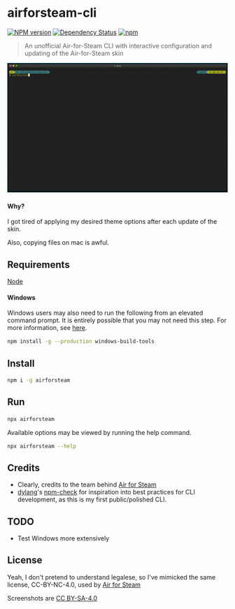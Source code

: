 # airforsteam-cli
[![NPM version](https://badge.fury.io/js/airforsteam.svg)](http://badge.fury.io/js/airforsteam)
[![Dependency Status](https://img.shields.io/david/nysos3/airforsteam-cli.svg)](https://david-dm.org/nysos3/airforsteam-cli)
[![npm](https://img.shields.io/npm/dm/airforsteam.svg?maxAge=2592000)]()

> An unofficial Air-for-Steam CLI with interactive configuration and updating of the Air-for-Steam skin

<img width="800" alt="airforsteam-cli" src="https://github.com/nysos3/airforsteam-cli/blob/master/assets/showcase.gif?raw=true">

#### Why?
I got tired of applying my desired theme options after each update of the skin.

Also, copying files on mac is awful.

## Requirements
[Node](https://nodejs.org/en/)

#### Windows
Windows users may also need to run the following from an elevated command prompt.
It is entirely possible that you may not need this step. For more information, see [here](https://www.npmjs.com/package/windows-build-tools).
```bash
npm install -g --production windows-build-tools
```

## Install
```bash
npm i -g airforsteam
```

## Run
```bash
npx airforsteam
```

Available options may be viewed by running the help command.
```bash
npx airforsteam --help
```

## Credits
 - Clearly, credits to the team behind [Air for Steam](https://github.com/airforsteam/Air-for-Steam)
 - [dylang](dylang)'s [npm-check](https://github.com/dylang/npm-check/) for inspiration into best practices for CLI development, as this is my first public/polished CLI.

## TODO
 - Test Windows more extensively

## License
Yeah, I don't pretend to understand legalese, so I've mimicked the same license, CC-BY-NC-4.0, used by [Air for Steam](https://github.com/airforsteam/Air-for-Steam/blob/813c437397f75f79672f29b98cce2741b3fa351e/LICENSE.txt)

Screenshots are [CC BY-SA-4.0](https://creativecommons.org/licenses/by-sa/4.0/)
